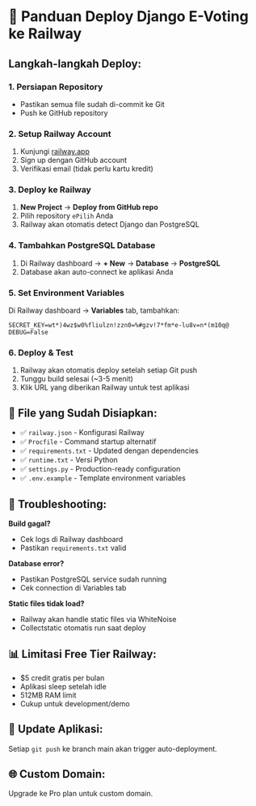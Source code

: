 # 🚀 Panduan Deploy Django E-Voting ke Railway

## Langkah-langkah Deploy:

### 1. Persiapan Repository
- Pastikan semua file sudah di-commit ke Git
- Push ke GitHub repository

### 2. Setup Railway Account
1. Kunjungi [railway.app](https://railway.app)
2. Sign up dengan GitHub account
3. Verifikasi email (tidak perlu kartu kredit)

### 3. Deploy ke Railway
1. **New Project** → **Deploy from GitHub repo**
2. Pilih repository `ePilih` Anda
3. Railway akan otomatis detect Django dan PostgreSQL

### 4. Tambahkan PostgreSQL Database
1. Di Railway dashboard → **+ New** → **Database** → **PostgreSQL**
2. Database akan auto-connect ke aplikasi Anda

### 5. Set Environment Variables
Di Railway dashboard → **Variables** tab, tambahkan:
```
SECRET_KEY=wt*)4wz$w0%fliulzn!zzn0=%#gzv!7*fm*e-lu8v=n*(m10q@
DEBUG=False
```

### 6. Deploy & Test
1. Railway akan otomatis deploy setelah setiap Git push
2. Tunggu build selesai (~3-5 menit)
3. Klik URL yang diberikan Railway untuk test aplikasi

## 🔧 File yang Sudah Disiapkan:

- ✅ `railway.json` - Konfigurasi Railway
- ✅ `Procfile` - Command startup alternatif  
- ✅ `requirements.txt` - Updated dengan dependencies
- ✅ `runtime.txt` - Versi Python
- ✅ `settings.py` - Production-ready configuration
- ✅ `.env.example` - Template environment variables

## 🐛 Troubleshooting:

**Build gagal?**
- Cek logs di Railway dashboard
- Pastikan `requirements.txt` valid

**Database error?**
- Pastikan PostgreSQL service sudah running
- Cek connection di Variables tab

**Static files tidak load?**
- Railway akan handle static files via WhiteNoise
- Collectstatic otomatis run saat deploy

## 📊 Limitasi Free Tier Railway:
- $5 credit gratis per bulan
- Aplikasi sleep setelah idle
- 512MB RAM limit
- Cukup untuk development/demo

## 🔄 Update Aplikasi:
Setiap `git push` ke branch main akan trigger auto-deployment.

## 🌐 Custom Domain:
Upgrade ke Pro plan untuk custom domain.
